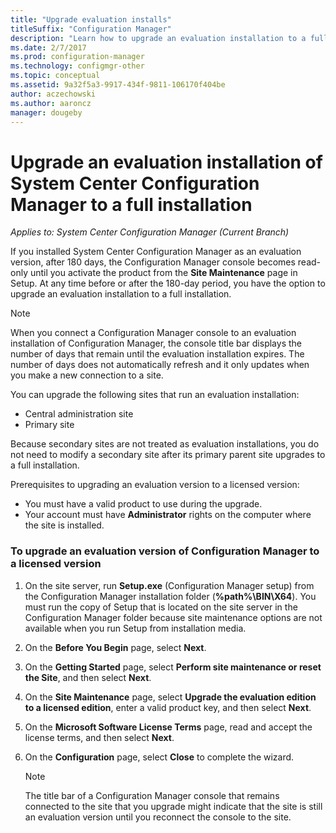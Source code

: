 ```yaml
---
title: "Upgrade evaluation installs"
titleSuffix: "Configuration Manager"
description: "Learn how to upgrade an evaluation installation to a full installation of System Center Configuration Manager."
ms.date: 2/7/2017
ms.prod: configuration-manager
ms.technology: configmgr-other
ms.topic: conceptual
ms.assetid: 9a32f5a3-9917-434f-9811-106170f404be
author: aczechowski
ms.author: aaroncz
manager: dougeby
---
```

# Upgrade an evaluation installation of System Center Configuration Manager to a full installation

*Applies to: System Center Configuration Manager (Current Branch)*

If you installed System Center Configuration Manager as an evaluation version, after 180 days, the Configuration Manager console becomes read-only until you activate the product from the **Site Maintenance** page in Setup. At any time before or after the 180-day period, you have the option to upgrade an evaluation installation to a full installation.  

> [!NOTE]  
>  When you connect a Configuration Manager console to an evaluation installation of Configuration Manager, the console title bar displays the number of days that remain until the evaluation installation expires. The number of days does not automatically refresh and it only updates when you make a new connection to a site.  

 You can upgrade the following sites that run an evaluation installation:  

-   Central administration site  
-   Primary site  

Because secondary sites are not treated as evaluation installations, you do not need to modify a secondary site after its primary parent site upgrades to a full installation.  

Prerequisites to upgrading an evaluation version to a licensed version:  

-   You must have a valid product to use during the upgrade.  
-   Your account must have **Administrator** rights on the computer where the site is installed.  

### To upgrade an evaluation version of Configuration Manager to a licensed version  

1.  On the site server, run **Setup.exe** (Configuration Manager setup) from the Configuration Manager installation folder (**%path%\BIN\X64**). You must run the copy of Setup that is located on the site server in the Configuration Manager folder because site maintenance options are not available when you run Setup from installation media.  
2.  On the **Before You Begin** page, select **Next**.  
3.  On the **Getting Started** page, select **Perform site maintenance or reset the Site**, and then select **Next**.  
4.  On the **Site Maintenance** page, select **Upgrade the evaluation edition to a licensed edition**, enter a valid product key, and then select **Next**.  
5.  On the **Microsoft Software License Terms** page, read and accept the license terms, and then select **Next**.  
6.  On the **Configuration** page, select **Close** to complete the wizard.  

    > [!NOTE]  
    >  The title bar of a Configuration Manager console that remains connected to the site that you upgrade might indicate that the site is still an evaluation version until you reconnect the console to the site.  
